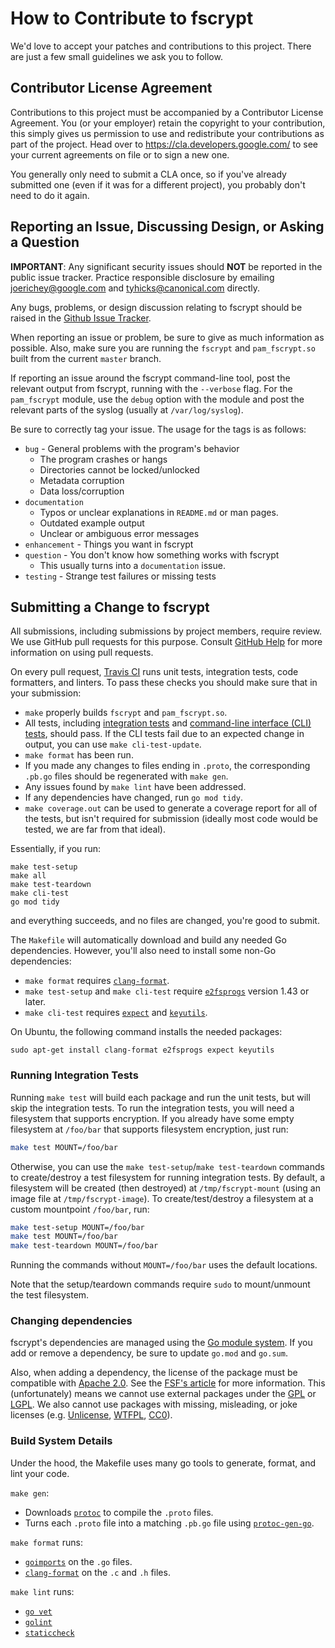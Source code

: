 # How to Contribute to fscrypt

We'd love to accept your patches and contributions to this project. There are
just a few small guidelines we ask you to follow.

## Contributor License Agreement

Contributions to this project must be accompanied by a Contributor License
Agreement. You (or your employer) retain the copyright to your contribution,
this simply gives us permission to use and redistribute your contributions as
part of the project. Head over to <https://cla.developers.google.com/> to see
your current agreements on file or to sign a new one.

You generally only need to submit a CLA once, so if you've already submitted one
(even if it was for a different project), you probably don't need to do it
again.

## Reporting an Issue, Discussing Design, or Asking a Question

__IMPORTANT__: Any significant security issues should __NOT__ be reported in
the public issue tracker. Practice responsible disclosure by emailing
<joerichey@google.com> and <tyhicks@canonical.com> directly.

Any bugs, problems, or design discussion relating to fscrypt should be raised
in the [Github Issue Tracker](https://github.com/google/fscrypt/issues/new).

When reporting an issue or problem, be sure to give as much information as
possible. Also, make sure you are running the `fscrypt` and `pam_fscrypt.so`
built from the current `master` branch.

If reporting an issue around the fscrypt command-line tool, post the
relevant output from fscrypt, running with the `--verbose` flag. For the
`pam_fscrypt` module, use the `debug` option with the module and post the
relevant parts of the syslog (usually at `/var/log/syslog`).

Be sure to correctly tag your issue. The usage for the tags is as follows:
* `bug` - General problems with the program's behavior
	* The program crashes or hangs
	* Directories cannot be locked/unlocked
	* Metadata corruption
	* Data loss/corruption
* `documentation`
	* Typos or unclear explanations in `README.md` or man pages.
	* Outdated example output
	* Unclear or ambiguous error messages
* `enhancement` - Things you want in fscrypt
* `question` - You don't know how something works with fscrypt
	* This usually turns into a `documentation` issue.
* `testing` - Strange test failures or missing tests

## Submitting a Change to fscrypt

All submissions, including submissions by project members, require review. We
use GitHub pull requests for this purpose. Consult
[GitHub Help](https://help.github.com/articles/about-pull-requests/) for more
information on using pull requests.

On every pull request, [Travis CI](https://travis-ci.org/google/fscrypt) runs
unit tests, integration tests, code formatters, and linters. To pass these
checks you should make sure that in your submission:
- `make` properly builds `fscrypt` and `pam_fscrypt.so`.
- All tests, including [integration tests](#running-integration-tests) and
  [command-line interface (CLI)
  tests](https://github.com/google/fscrypt/blob/master/cli-tests/README.md),
  should pass. If the CLI tests fail due to an expected change in output, you
  can use `make cli-test-update`.
- `make format` has been run.
- If you made any changes to files ending in `.proto`, the corresponding
  `.pb.go` files should be regenerated with `make gen`.
- Any issues found by `make lint` have been addressed.
- If any dependencies have changed, run `go mod tidy`.
- `make coverage.out` can be used to generate a coverage report for all of the
  tests, but isn't required for submission
  (ideally most code would be tested, we are far from that ideal).

Essentially, if you run:
```
make test-setup
make all
make test-teardown
make cli-test
go mod tidy
```
and everything succeeds, and no files are changed, you're good to submit.

The `Makefile` will automatically download and build any needed Go dependencies.
However, you'll also need to install some non-Go dependencies:
  - `make format` requires
    [`clang-format`](https://clang.llvm.org/docs/ClangFormat.html).
  - `make test-setup` and `make cli-test` require
    [`e2fsprogs`](https://en.wikipedia.org/wiki/E2fsprogs) version 1.43 or
    later.
  - `make cli-test` requires [`expect`](https://en.wikipedia.org/wiki/Expect)
    and
    [`keyutils`](https://manpages.debian.org/testing/keyutils/keyctl.1.en.html).

On Ubuntu, the following command installs the needed packages:
```
sudo apt-get install clang-format e2fsprogs expect keyutils
```

### Running Integration Tests

Running `make test` will build each package and run the unit tests, but will
skip the integration tests. To run the integration tests, you will need a
filesystem that supports encryption. If you already have some empty filesystem
at `/foo/bar` that supports filesystem encryption, just run:
```bash
make test MOUNT=/foo/bar
```

Otherwise, you can use the `make test-setup`/`make test-teardown` commands to
create/destroy a test filesystem for running integration tests. By default, a
filesystem will be created (then destroyed) at `/tmp/fscrypt-mount` (using an
image file at `/tmp/fscrypt-image`). To create/test/destroy a filesystem at a
custom mountpoint `/foo/bar`, run:
```bash
make test-setup MOUNT=/foo/bar
make test MOUNT=/foo/bar
make test-teardown MOUNT=/foo/bar
```
Running the commands without `MOUNT=/foo/bar` uses the default locations.

Note that the setup/teardown commands require `sudo` to mount/unmount the
test filesystem.

### Changing dependencies

fscrypt's dependencies are managed using the
[Go module system](https://github.com/golang/go/wiki/Modules).
If you add or remove a dependency, be sure to update `go.mod` and `go.sum`.

Also, when adding a dependency, the license of the package must be compatible
with [Apache 2.0](https://www.apache.org/licenses/LICENSE-2.0). See the
[FSF's article](https://www.gnu.org/licenses/license-list.html) for more
information. This (unfortunately) means we cannot use external packages under
the [GPL](https://choosealicense.com/licenses/gpl-3.0) or
[LGPL](https://choosealicense.com/licenses/lgpl-3.0/). We also cannot use
packages with missing, misleading, or joke licenses (e.g.
[Unlicense](http://unlicense.org/), [WTFPL](http://www.wtfpl.net/),
[CC0](https://creativecommons.org/publicdomain/zero/1.0/)).

### Build System Details ###

Under the hood, the Makefile uses many go tools to generate, format, and lint
your code.

`make gen`:
  - Downloads [`protoc`](https://github.com/google/protobuf) to compile the
  `.proto` files.
  - Turns each `.proto` file into a matching `.pb.go` file using
    [`protoc-gen-go`](https://github.com/golang/protobuf/tree/master/protoc-gen-go).

`make format` runs:
  - [`goimports`](https://godoc.org/golang.org/x/tools/cmd/goimports)
    on the `.go` files.
  - [`clang-format`](https://clang.llvm.org/docs/ClangFormat.html)
    on the `.c` and `.h` files.

`make lint` runs:
  - [`go vet`](https://golang.org/cmd/vet/) 
  - [`golint`](https://github.com/golang/lint)
  - [`staticcheck`](https://github.com/dominikh/go-tools/tree/master/cmd/staticcheck)
